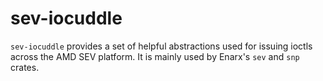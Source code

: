 # sev-iocuddle

`sev-iocuddle` provides a set of helpful abstractions used for issuing ioctls across the AMD
SEV platform. It is mainly used by Enarx's `sev` and `snp` crates.
